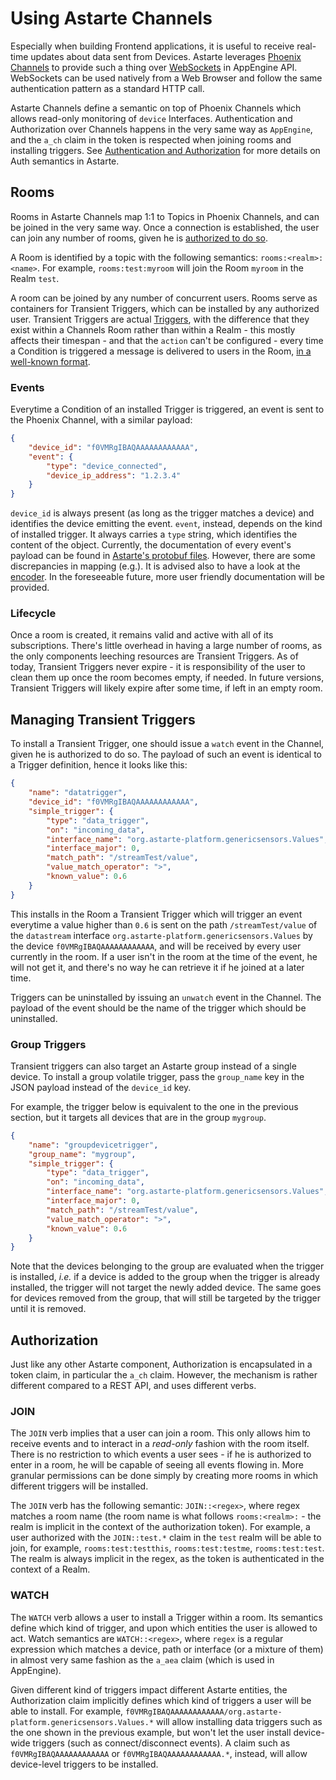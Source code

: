 # Using Astarte Channels

Especially when building Frontend applications, it is useful to receive real-time updates about data
sent from Devices. Astarte leverages [Phoenix Channels](https://hexdocs.pm/phoenix/channels.html) to
provide such a thing over [WebSockets](https://en.wikipedia.org/wiki/WebSocket) in AppEngine API.
WebSockets can be used natively from a Web Browser and follow the same authentication pattern as a
standard HTTP call.

Astarte Channels define a semantic on top of Phoenix Channels which allows read-only monitoring of
`device` Interfaces. Authentication and Authorization over Channels happens in the very same way as
`AppEngine`, and the `a_ch` claim in the token is respected when joining rooms and installing
triggers. See [Authentication and Authorization](070-auth.html) for more details on Auth semantics
in Astarte.

## Rooms

Rooms in Astarte Channels map 1:1 to Topics in Phoenix Channels, and can be joined in the very same
way. Once a connection is established, the user can join any number of rooms, given he is
[authorized to do so](#authorization).

A Room is identified by a topic with the following semantics: `rooms:<realm>:<name>`. For example,
`rooms:test:myroom` will join the Room `myroom` in the Realm `test`.

A room can be joined by any number of concurrent users. Rooms serve as containers for Transient
Triggers, which can be installed by any authorized user. Transient Triggers are actual
[Triggers](060-triggers.md), with the difference that they exist within a Channels Room rather than
within a Realm - this mostly affects their timespan - and that the `action` can't be configured -
every time a Condition is triggered a message is delivered to users in the Room, [in a well-known
format](https://github.com/astarte-platform/astarte_core/blob/v0.11.4/lib/astarte_core/triggers/simple_events/encoder.ex).

### Events

Everytime a Condition of an installed Trigger is triggered, an event is sent to the Phoenix Channel,
with a similar payload:

```json
{
    "device_id": "f0VMRgIBAQAAAAAAAAAAAA",
    "event": {
        "type": "device_connected",
        "device_ip_address": "1.2.3.4"
    }
}
```

`device_id` is always present (as long as the trigger matches a device) and identifies the device
emitting the event. `event`, instead, depends on the kind of installed trigger. It always carries a
`type` string, which identifies the content of the object. Currently, the documentation of every
event's payload can be found in [Astarte's protobuf
files](https://github.com/astarte-platform/astarte_core/tree/v0.11.4/lib/astarte_core/triggers/simple_events).
However, there are some discrepancies in mapping (e.g.). It is advised also to have a look at the
[encoder](https://github.com/astarte-platform/astarte_core/blob/v0.11.4/lib/astarte_core/triggers/simple_events/encoder.ex).
In the foreseeable future, more user friendly documentation will be provided.

### Lifecycle

Once a room is created, it remains valid and active with all of its subscriptions. There's little
overhead in having a large number of rooms, as the only components leeching resources are Transient
Triggers. As of today, Transient Triggers never expire - it is responsibility of the user to clean
them up once the room becomes empty, if needed. In future versions, Transient Triggers will likely
expire after some time, if left in an empty room.

## Managing Transient Triggers

To install a Transient Trigger, one should issue a `watch` event in the Channel, given he is
authorized to do so. The payload of such an event is identical to a Trigger definition, hence it
looks like this:

```json
{
    "name": "datatrigger",
    "device_id": "f0VMRgIBAQAAAAAAAAAAAA",
    "simple_trigger": {
        "type": "data_trigger",
        "on": "incoming_data",
        "interface_name": "org.astarte-platform.genericsensors.Values",
        "interface_major": 0,
        "match_path": "/streamTest/value",
        "value_match_operator": ">",
        "known_value": 0.6
    }
}
```

This installs in the Room a Transient Trigger which will trigger an event everytime a value higher
than `0.6` is sent on the path `/streamTest/value` of the `datastream` interface
`org.astarte-platform.genericsensors.Values` by the device `f0VMRgIBAQAAAAAAAAAAAA`, and will be
received by every user currently in the room. If a user isn't in the room at the time of the event,
he will not get it, and there's no way he can retrieve it if he joined at a later time.

Triggers can be uninstalled by issuing an `unwatch` event in the Channel. The payload of the event
should be the name of the trigger which should be uninstalled.

### Group Triggers

Transient triggers can also target an Astarte group instead of a single device. To install a group
volatile trigger, pass the `group_name` key in the JSON payload instead of the `device_id` key.

For example, the trigger below is equivalent to the one in the previous section, but it targets all
devices that are in the group `mygroup`.

```json
{
    "name": "groupdevicetrigger",
    "group_name": "mygroup",
    "simple_trigger": {
        "type": "data_trigger",
        "on": "incoming_data",
        "interface_name": "org.astarte-platform.genericsensors.Values",
        "interface_major": 0,
        "match_path": "/streamTest/value",
        "value_match_operator": ">",
        "known_value": 0.6
    }
}
```

Note that the devices belonging to the group are evaluated when the trigger is installed, _i.e._ if
a device is added to the group when the trigger is already installed, the trigger will not target
the newly added device. The same goes for devices removed from the group, that will still be
targeted by the trigger until it is removed.

## Authorization

Just like any other Astarte component, Authorization is encapsulated in a token claim, in particular
the `a_ch` claim. However, the mechanism is rather different compared to a REST API, and uses
different verbs.

### JOIN

The `JOIN` verb implies that a user can join a room. This only allows him to receive events and to
interact in a *read-only* fashion with the room itself. There is no restriction to which events a
user sees - if he is authorized to enter in a room, he will be capable of seeing all events flowing
in. More granular permissions can be done simply by creating more rooms in which different triggers
will be installed.

The `JOIN` verb has the following semantic: `JOIN::<regex>`, where regex matches a room name (the
room name is what follows `rooms:<realm>:` - the realm is implicit in the context of the
authorization token). For example, a user authorized with the `JOIN::test.*` claim in the `test`
realm will be able to join, for example, `rooms:test:testthis`, `rooms:test:testme`,
`rooms:test:test`. The realm is always implicit in the regex, as the token is authenticated in the
context of a Realm.

### WATCH

The `WATCH` verb allows a user to install a Trigger within a room. Its semantics define which kind
of trigger, and upon which entities the user is allowed to act. Watch semantics are
`WATCH::<regex>`, where `regex` is a regular expression which matches a device, path or interface
(or a mixture of them) in almost very same fashion as the `a_aea` claim (which is used in
AppEngine).

Given different kind of triggers impact different Astarte entities, the Authorization claim
implicitly defines which kind of triggers a user will be able to install. For example,
`f0VMRgIBAQAAAAAAAAAAAA/org.astarte-platform.genericsensors.Values.*` will allow installing data
triggers such as the one shown in the previous example, but won't let the user install device-wide
triggers (such as connect/disconnect events). A claim such as `f0VMRgIBAQAAAAAAAAAAAA` or
`f0VMRgIBAQAAAAAAAAAAAA.*`, instead, will allow device-level triggers to be installed.
